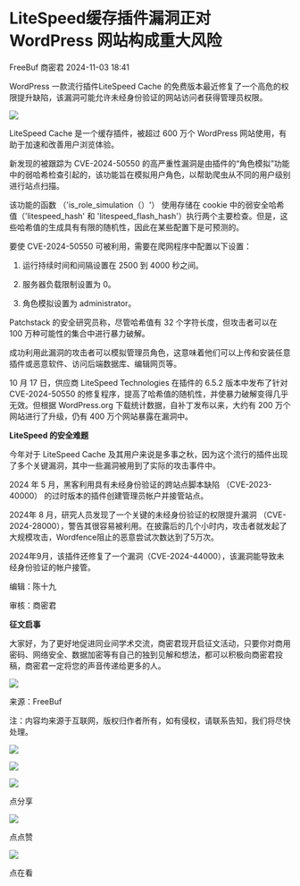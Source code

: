 #  LiteSpeed缓存插件漏洞正对WordPress 网站构成重大风险   
FreeBuf  商密君   2024-11-03 18:41  
  
WordPress 一款流行插件LiteSpeed Cache 的免费版本最近修复了一个高危的权限提升缺陷，该漏洞可能允许未经身份验证的网站访问者获得管理员权限。  
  
  
![](https://mmbiz.qpic.cn/mmbiz_jpg/qq5rfBadR3ibcCcMIKibEQpoQU4tXhjhg3ufOcQbHkg60XFocBZGJOqiapj91JDyUtqTlZmmGWiaB28ibPYoLoNRGSQ/640?wx_fmt=jpeg&from=appmsg&wxfrom=13&tp=wxpic "")  
  
  
LiteSpeed Cache 是一个缓存插件，被超过 600 万个 WordPress 网站使用，有助于加速和改善用户浏览体验。  
  
  
新发现的被跟踪为 CVE-2024-50550 的高严重性漏洞是由插件的“角色模拟”功能中的弱哈希检查引起的，该功能旨在模拟用户角色，以帮助爬虫从不同的用户级别进行站点扫描。  
  
  
该功能的函数 （'is_role_simulation（）'） 使用存储在 cookie 中的弱安全哈希值（'litespeed_hash' 和 'litespeed_flash_hash'）执行两个主要检查。但是，这些哈希值的生成具有有限的随机性，因此在某些配置下是可预测的。  
  
  
要使 CVE-2024-50550 可被利用，需要在爬网程序中配置以下设置：  
  
1. 运行持续时间和间隔设置在 2500 到 4000 秒之间。  
  
1. 服务器负载限制设置为 0。  
  
1. 角色模拟设置为 administrator。  
  
Patchstack 的安全研究员称，尽管哈希值有 32 个字符长度，但攻击者可以在 100 万种可能性的集合中进行暴力破解。  
  
  
成功利用此漏洞的攻击者可以模拟管理员角色，这意味着他们可以上传和安装任意插件或恶意软件、访问后端数据库、编辑网页等。  
  
  
10 月 17 日，供应商 LiteSpeed Technologies 在插件的 6.5.2 版本中发布了针对 CVE-2024-50550 的修复程序，提高了哈希值的随机性，并使暴力破解变得几乎无效。但根据 WordPress.org 下载统计数据，自补丁发布以来，大约有 200 万个网站进行了升级，仍有 400 万个网站暴露在漏洞中。  
  
  
**LiteSpeed 的安全难题**  
  
  
  
今年对于 LiteSpeed Cache 及其用户来说是多事之秋，因为这个流行的插件出现了多个关键漏洞，其中一些漏洞被用到了实际的攻击事件中。  
  
  
2024 年 5 月，黑客利用具有未经身份验证的跨站点脚本缺陷 （CVE-2023-40000） 的过时版本的插件创建管理员帐户并接管站点。  
  
  
2024年 8 月，研究人员发现了一个关键的未经身份验证的权限提升漏洞 （CVE-2024-28000），警告其很容易被利用。在披露后的几个小时内，攻击者就发起了大规模攻击，Wordfence阻止的恶意尝试次数达到了5万次。  
  
  
2024年9月，该插件还修复了一个漏洞（CVE-2024-44000），该漏洞能导致未经身份验证的帐户接管。  
  
  
编辑：陈十九  
  
审核：商密君  
  
**征文启事**  
  
大家好，为了更好地促进同业间学术交流，商密君现开启征文活动，只要你对商用密码、网络安全、数据加密等有自己的独到见解和想法，都可以积极向商密君投稿，商密君一定将您的声音传递给更多的人。  
  
  
![](https://mmbiz.qpic.cn/mmbiz_jpg/1HyKzSU2XXNcXmbiaiaCljdXpwzOEQ9QTBXMibM6rZTOnbTSwTmCXncQLria2vuLGxn8QPtznzBc0as8vBxWIjrWxQ/640?wx_fmt=jpeg "")  
  
来源：FreeBuf  
  
注：内容均来源于互联网，版权归作者所有，如有侵权，请联系告知，我们将尽快处理。  
  
![](https://mmbiz.qpic.cn/mmbiz_jpg/1HyKzSU2XXOdeQx0thlyozF2swQTEN9iaaBNDG0jTKfAgqgdesve8x5IEWNvYxjF6sAWjO1TPCZVsWd0oiaDn3uw/640?wx_fmt=jpeg&wxfrom=5&wx_lazy=1&wx_co=1 "")  
  
  
![](https://mmbiz.qpic.cn/mmbiz_png/1HyKzSU2XXMyyClGk1cttkSBbJicAn5drpXEbFIeChG9IkrslYEylRF4Z6KNaxNafDwr5ibcYaZXdnveQCNIr5kw/640?wx_fmt=jpeg&wxfrom=5&wx_lazy=1&wx_co=1 "")  
  
![](https://mmbiz.qpic.cn/mmbiz_png/1HyKzSU2XXMZPiaDBD8yxbIHiciauWK4tuiaMcJkA69QYZ9T4jmc3fdN6EA7Qq9A8E3RWcTKhxVEU1QjqOgrJMu2Qg/640?wx_fmt=png&wxfrom=5&wx_lazy=1&wx_co=1 "")  
  
点分享  
  
![](https://mmbiz.qpic.cn/mmbiz_png/1HyKzSU2XXMZPiaDBD8yxbIHiciauWK4tuiaiaRXdw4BFsc7MxzkVZaKGgtjWA5GKtUfm3hlgzsBtjJ0mnh9QibeFOGQ/640?wx_fmt=png&wxfrom=5&wx_lazy=1&wx_co=1 "")  
  
点点赞  
  
![](https://mmbiz.qpic.cn/mmbiz_png/1HyKzSU2XXMZPiaDBD8yxbIHiciauWK4tuiaeiaNlRO9954g4VS87icD7KQdxzokTGDIjmCJA563IwfStoFzPUaliauXg/640?wx_fmt=png&wxfrom=5&wx_lazy=1&wx_co=1 "")  
  
点在看  
  
